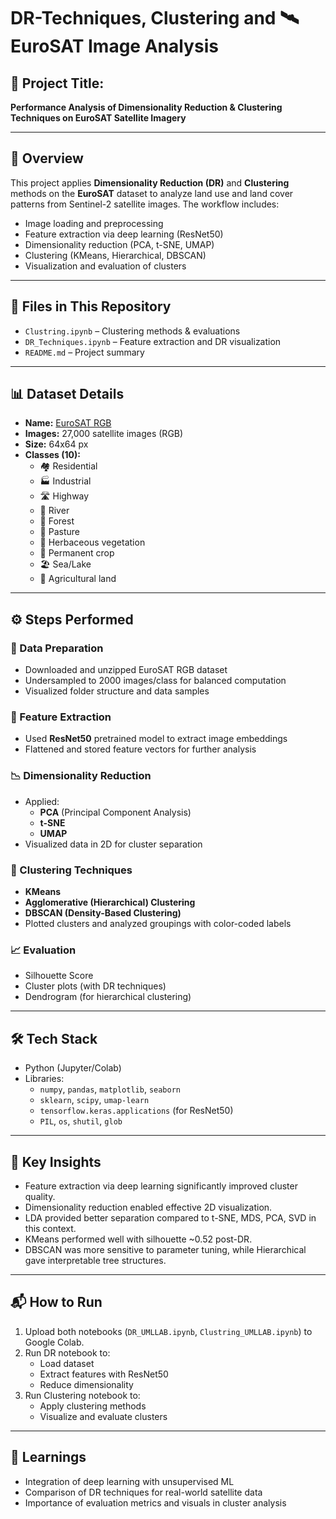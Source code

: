 # DR-Techniques, Clustering and 🛰️ EuroSAT Image Analysis 

## 📌 Project Title:
**Performance Analysis of Dimensionality Reduction & Clustering Techniques on EuroSAT Satellite Imagery**

---

## 📖 Overview

This project applies **Dimensionality Reduction (DR)** and **Clustering** methods on the **EuroSAT** dataset to analyze land use and land cover patterns from Sentinel-2 satellite images. The workflow includes:
- Image loading and preprocessing
- Feature extraction via deep learning (ResNet50)
- Dimensionality reduction (PCA, t-SNE, UMAP)
- Clustering (KMeans, Hierarchical, DBSCAN)
- Visualization and evaluation of clusters

---

## 📂 Files in This Repository

- `Clustring.ipynb` – Clustering methods & evaluations
- `DR_Techniques.ipynb` – Feature extraction and DR visualization
- `README.md` – Project summary

---

## 📊 Dataset Details

- **Name:** [EuroSAT RGB](https://zenodo.org/record/7711810)
- **Images:** 27,000 satellite images (RGB)
- **Size:** 64x64 px
- **Classes (10):**
  - 🏘️ Residential  
  - 🏭 Industrial  
  - 🛣️ Highway  
  - 🌊 River  
  - 🌳 Forest  
  - 🌾 Pasture  
  - 🌱 Herbaceous vegetation  
  - 🌴 Permanent crop  
  - 🏖️ Sea/Lake  
  - 🚜 Agricultural land

---

## ⚙️ Steps Performed

### 🧾 Data Preparation
- Downloaded and unzipped EuroSAT RGB dataset
- Undersampled to 2000 images/class for balanced computation
- Visualized folder structure and data samples

### 🧠 Feature Extraction
- Used **ResNet50** pretrained model to extract image embeddings
- Flattened and stored feature vectors for further analysis

### 📉 Dimensionality Reduction
- Applied:
  - **PCA** (Principal Component Analysis)
  - **t-SNE**
  - **UMAP**
- Visualized data in 2D for cluster separation

### 🔗 Clustering Techniques
- **KMeans**
- **Agglomerative (Hierarchical) Clustering**
- **DBSCAN (Density-Based Clustering)**
- Plotted clusters and analyzed groupings with color-coded labels

### 📈 Evaluation
- Silhouette Score
- Cluster plots (with DR techniques)
- Dendrogram (for hierarchical clustering)

---

## 🛠️ Tech Stack

- Python (Jupyter/Colab)
- Libraries:
  - `numpy`, `pandas`, `matplotlib`, `seaborn`
  - `sklearn`, `scipy`, `umap-learn`
  - `tensorflow.keras.applications` (for ResNet50)
  - `PIL`, `os`, `shutil`, `glob`

---

## 📌 Key Insights

- Feature extraction via deep learning significantly improved cluster quality.
- Dimensionality reduction enabled effective 2D visualization.
- LDA provided better separation compared to t-SNE, MDS, PCA, SVD in this context.
- KMeans performed well with silhouette ~0.52 post-DR.
- DBSCAN was more sensitive to parameter tuning, while Hierarchical gave interpretable tree structures.

---

## 📬 How to Run

1. Upload both notebooks (`DR_UMLLAB.ipynb`, `Clustring_UMLLAB.ipynb`) to Google Colab.
2. Run DR notebook to:
   - Load dataset
   - Extract features with ResNet50
   - Reduce dimensionality
3. Run Clustering notebook to:
   - Apply clustering methods
   - Visualize and evaluate clusters

---

## 🧠 Learnings

- Integration of deep learning with unsupervised ML
- Comparison of DR techniques for real-world satellite data
- Importance of evaluation metrics and visuals in cluster analysis


